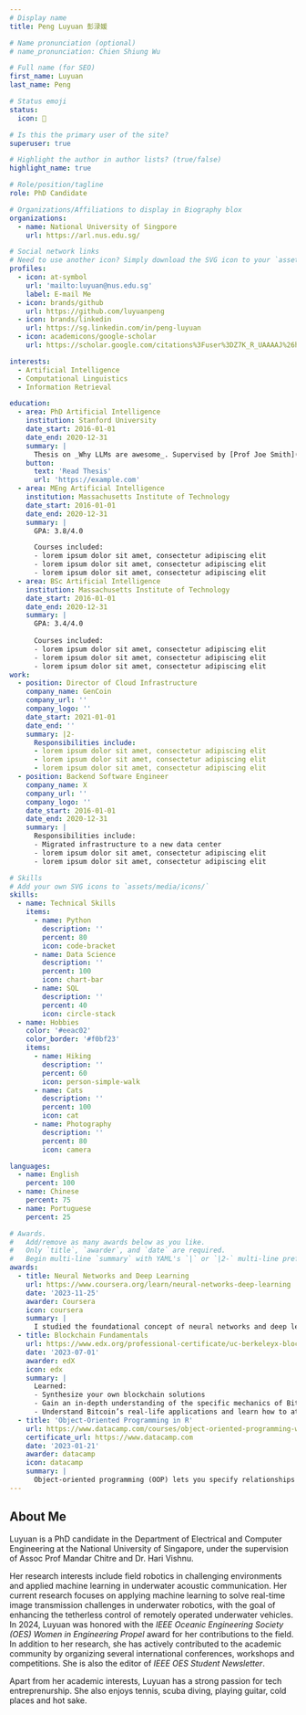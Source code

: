 ```yaml
---
# Display name
title: Peng Luyuan 彭渌媛

# Name pronunciation (optional)
# name_pronunciation: Chien Shiung Wu

# Full name (for SEO)
first_name: Luyuan
last_name: Peng

# Status emoji
status:
  icon: 🎾

# Is this the primary user of the site?
superuser: true

# Highlight the author in author lists? (true/false)
highlight_name: true

# Role/position/tagline
role: PhD Candidate

# Organizations/Affiliations to display in Biography blox
organizations:
  - name: National University of Singpore
    url: https://arl.nus.edu.sg/

# Social network links
# Need to use another icon? Simply download the SVG icon to your `assets/media/icons/` folder.
profiles:
  - icon: at-symbol
    url: 'mailto:luyuan@nus.edu.sg'
    label: E-mail Me
  - icon: brands/github
    url: https://github.com/luyuanpeng
  - icon: brands/linkedin
    url: https://sg.linkedin.com/in/peng-luyuan
  - icon: academicons/google-scholar
    url: https://scholar.google.com/citations%3Fuser%3DZ7K_R_UAAAAJ%26hl%3Den&ved=2ahUKEwjA2Mbr6q2JAxWpzTgGHUB8BtQQFnoECAsQAQ&usg=AOvVaw1MPLjYgKaCn5X7jT2GY8KV

interests:
  - Artificial Intelligence
  - Computational Linguistics
  - Information Retrieval

education:
  - area: PhD Artificial Intelligence
    institution: Stanford University
    date_start: 2016-01-01
    date_end: 2020-12-31
    summary: |
      Thesis on _Why LLMs are awesome_. Supervised by [Prof Joe Smith](https://example.com). Presented papers at 5 IEEE conferences with the contributions being published in 2 Springer journals.
    button:
      text: 'Read Thesis'
      url: 'https://example.com'
  - area: MEng Artificial Intelligence
    institution: Massachusetts Institute of Technology
    date_start: 2016-01-01
    date_end: 2020-12-31
    summary: |
      GPA: 3.8/4.0

      Courses included:
      - lorem ipsum dolor sit amet, consectetur adipiscing elit
      - lorem ipsum dolor sit amet, consectetur adipiscing elit
      - lorem ipsum dolor sit amet, consectetur adipiscing elit
  - area: BSc Artificial Intelligence
    institution: Massachusetts Institute of Technology
    date_start: 2016-01-01
    date_end: 2020-12-31
    summary: |
      GPA: 3.4/4.0
      
      Courses included:
      - lorem ipsum dolor sit amet, consectetur adipiscing elit
      - lorem ipsum dolor sit amet, consectetur adipiscing elit
      - lorem ipsum dolor sit amet, consectetur adipiscing elit
work:
  - position: Director of Cloud Infrastructure
    company_name: GenCoin
    company_url: ''
    company_logo: ''
    date_start: 2021-01-01
    date_end: ''
    summary: |2-
      Responsibilities include:
      - lorem ipsum dolor sit amet, consectetur adipiscing elit
      - lorem ipsum dolor sit amet, consectetur adipiscing elit
      - lorem ipsum dolor sit amet, consectetur adipiscing elit
  - position: Backend Software Engineer
    company_name: X
    company_url: ''
    company_logo: ''
    date_start: 2016-01-01
    date_end: 2020-12-31
    summary: |
      Responsibilities include:
      - Migrated infrastructure to a new data center
      - lorem ipsum dolor sit amet, consectetur adipiscing elit
      - lorem ipsum dolor sit amet, consectetur adipiscing elit

# Skills
# Add your own SVG icons to `assets/media/icons/`
skills:
  - name: Technical Skills
    items:
      - name: Python
        description: ''
        percent: 80
        icon: code-bracket
      - name: Data Science
        description: ''
        percent: 100
        icon: chart-bar
      - name: SQL
        description: ''
        percent: 40
        icon: circle-stack
  - name: Hobbies
    color: '#eeac02'
    color_border: '#f0bf23'
    items:
      - name: Hiking
        description: ''
        percent: 60
        icon: person-simple-walk
      - name: Cats
        description: ''
        percent: 100
        icon: cat
      - name: Photography
        description: ''
        percent: 80
        icon: camera

languages:
  - name: English
    percent: 100
  - name: Chinese
    percent: 75
  - name: Portuguese
    percent: 25

# Awards.
#   Add/remove as many awards below as you like.
#   Only `title`, `awarder`, and `date` are required.
#   Begin multi-line `summary` with YAML's `|` or `|2-` multi-line prefix and indent 2 spaces below.
awards:
  - title: Neural Networks and Deep Learning
    url: https://www.coursera.org/learn/neural-networks-deep-learning
    date: '2023-11-25'
    awarder: Coursera
    icon: coursera
    summary: |
      I studied the foundational concept of neural networks and deep learning. By the end, I was familiar with the significant technological trends driving the rise of deep learning; build, train, and apply fully connected deep neural networks; implement efficient (vectorized) neural networks; identify key parameters in a neural network’s architecture; and apply deep learning to your own applications.
  - title: Blockchain Fundamentals
    url: https://www.edx.org/professional-certificate/uc-berkeleyx-blockchain-fundamentals
    date: '2023-07-01'
    awarder: edX
    icon: edx
    summary: |
      Learned:
      - Synthesize your own blockchain solutions
      - Gain an in-depth understanding of the specific mechanics of Bitcoin
      - Understand Bitcoin’s real-life applications and learn how to attack and destroy Bitcoin, Ethereum, smart contracts and Dapps, and alternatives to Bitcoin’s Proof-of-Work consensus algorithm
  - title: 'Object-Oriented Programming in R'
    url: https://www.datacamp.com/courses/object-oriented-programming-with-s3-and-r6-in-r
    certificate_url: https://www.datacamp.com
    date: '2023-01-21'
    awarder: datacamp
    icon: datacamp
    summary: |
      Object-oriented programming (OOP) lets you specify relationships between functions and the objects that they can act on, helping you manage complexity in your code. This is an intermediate level course, providing an introduction to OOP, using the S3 and R6 systems. S3 is a great day-to-day R programming tool that simplifies some of the functions that you write. R6 is especially useful for industry-specific analyses, working with web APIs, and building GUIs.
---
```


## About Me


Luyuan is a PhD candidate in the Department of Electrical and Computer Engineering at the National University of Singapore, under the supervision of Assoc Prof Mandar Chitre and Dr. Hari Vishnu. 

Her research interests include field robotics in challenging environments and applied machine learning in underwater acoustic communication. Her current research focuses on applying machine learning to solve real-time image transmission challenges in underwater robotics, with the goal of enhancing the tetherless control of remotely operated underwater vehicles. In 2024, Luyuan was honored with the _IEEE Oceanic Engineering Society (OES) Women in Engineering Propel_ award for her contributions to the field. In addition to her research, she has actively contributed to the academic community by organizing several international conferences, workshops and competitions. She is also the editor of _IEEE OES Student Newsletter_. 

Apart from her academic interests, Luyuan has a strong passion for tech entreprenurship. She also enjoys tennis, scuba diving, playing guitar, cold places and hot sake.
<!-- ---
# Display name
title: Peng Luyuan 彭渌媛


# Full name (for SEO)
first_name: Luyuan
last_name: Peng


# Status emoji
status:
  icon: ☕️🎾🧑‍💻️

# Is this the primary user of the site?
superuser: true

# Highlight the author in author lists? (true/false)
highlight_name: true

# Role/position/tagline
role: PhD Candidate

# Organizations/Affiliations to display in Biography blox
organizations:
  - name: National University of Singpore
    url: https://arl.nus.edu.sg/

# Social network links
# Need to use another icon? Simply download the SVG icon to your `assets/media/icons/` folder.
profiles:
  - icon: at-symbol
    url: 'mailto:luyuan@nus.edu.sg'
    label: E-mail Me
  - icon: brands/github
    url: https://github.com/luyuanpeng
  - icon: brands/linkedin
    url: https://sg.linkedin.com/in/peng-luyuan
  - icon: academicons/google-scholar
    url: https://scholar.google.com/citations%3Fuser%3DZ7K_R_UAAAAJ%26hl%3Den&ved=2ahUKEwjA2Mbr6q2JAxWpzTgGHUB8BtQQFnoECAsQAQ&usg=AOvVaw1MPLjYgKaCn5X7jT2GY8KV
  # - icon: academicons/orcid
  #   url: https://orcid.org/

interests:
  - Field Robotics
  - Marine Robotics
  - Computer Vision
  - Applied Machine Learning

education:
  - area: PhD in Electrical and Computer Engineering
    institution: National University of Singapore
    date_start: 2020-08
    date_end: 2025-07 
    summary: |
      Thesis on _Tetherless Control of Remotely Operated Vehicles_. Supervised by [Assoc. Prof Mandar Chitre](http://www.chitre.net/) and [Dr. Hari Vishnu](http://https://arl.nus.edu.sg/people/hari-vishnu/). Presented papers at 2 IEEE conferences.

      GPA: 4.3

      Courses included:
      - Linear systems 
      - Pattern recognition
      - Visual computing
      - Deep learning (advanced)
      - Advanced topics on vision and machine learning
      - Information theory and its application
      
  - area: BEng Aerospace Engineering with Second Major in Business
    institution: Nanyang Technological University, Singapore
    date_start: 2016-08
    date_end: 2020-07
    summary: |
      GPA: 4.0
      
work:
  - position: Director of Cloud Infrastructure
    company_name: GenCoin
    company_url: ''
    company_logo: ''
    date_start: 2021-01-01
    date_end: ''
    summary: |2-
      Responsibilities include:
      - lorem ipsum dolor sit amet, consectetur adipiscing elit
      - lorem ipsum dolor sit amet, consectetur adipiscing elit
      - lorem ipsum dolor sit amet, consectetur adipiscing elit
  - position: Backend Software Engineer
    company_name: X
    company_url: ''
    company_logo: ''
    date_start: 2016-01-01
    date_end: 2020-12-31
    summary: |
      Responsibilities include:
      - Migrated infrastructure to a new data center
      - lorem ipsum dolor sit amet, consectetur adipiscing elit
      - lorem ipsum dolor sit amet, consectetur adipiscing elit

# Skills
# Add your own SVG icons to `assets/media/icons/`
skills:
  - name: Technical Skills
    items:
      - name: Python
        description: ''
        percent: 100
        icon: code-bracket
      - name: MATLAB
        description: ''
        percent: 80
        icon: chart-bar
      - name: Julia
        description: ''
        percent: 70
        icon: circle-stack

  - name: Hobbies
    color: '#eeac02'
    color_border: '#f0bf23'
    items:
      - name: Hiking
        description: ''
        percent: 60
        icon: person-simple-walk
      - name: Cats
        description: ''
        percent: 100
        icon: cat
      - name: Photography
        description: ''
        percent: 80
        icon: camera

languages:
  - name: English
    percent: 100
  - name: Chinese
    percent: 100

# Awards.
#   Add/remove as many awards below as you like.
#   Only `title`, `awarder`, and `date` are required.
#   Begin multi-line `summary` with YAML's `|` or `|2-` multi-line prefix and indent 2 spaces below.
awards:
  - title: Neural Networks and Deep Learning
    url: https://www.coursera.org/learn/neural-networks-deep-learning
    date: '2023-11-25'
    awarder: Coursera
    icon: coursera
    summary: |
      I studied the foundational concept of neural networks and deep learning. By the end, I was familiar with the significant technological trends driving the rise of deep learning; build, train, and apply fully connected deep neural networks; implement efficient (vectorized) neural networks; identify key parameters in a neural network’s architecture; and apply deep learning to your own applications.
  - title: Blockchain Fundamentals
    url: https://www.edx.org/professional-certificate/uc-berkeleyx-blockchain-fundamentals
    date: '2023-07-01'
    awarder: edX
    icon: edx
    summary: |
      Learned:
      - Synthesize your own blockchain solutions
      - Gain an in-depth understanding of the specific mechanics of Bitcoin
      - Understand Bitcoin’s real-life applications and learn how to attack and destroy Bitcoin, Ethereum, smart contracts and Dapps, and alternatives to Bitcoin’s Proof-of-Work consensus algorithm
  - title: 'Object-Oriented Programming in R'
    url: https://www.datacamp.com/courses/object-oriented-programming-with-s3-and-r6-in-r
    certificate_url: https://www.datacamp.com
    date: '2023-01-21'
    awarder: datacamp
    icon: datacamp
    summary: |
      Object-oriented programming (OOP) lets you specify relationships between functions and the objects that they can act on, helping you manage complexity in your code. This is an intermediate level course, providing an introduction to OOP, using the S3 and R6 systems. S3 is a great day-to-day R programming tool that simplifies some of the functions that you write. R6 is especially useful for industry-specific analyses, working with web APIs, and building GUIs.
---

## About Me

Luyuan is a PhD candidate in the Department of Electrical and Computer Engineering at the National University of Singapore, under the supervision of Assoc Prof Mandar Chitre and Dr. Hari Vishnu. 

Her research interests include field robotics in challenging environments and applied machine learning in underwater acoustic communication. Her current research focuses on applying machine learning to solve real-time image transmission challenges in underwater robotics, with the goal of enhancing the tetherless control of remotely operated underwater vehicles. In 2024, Luyuan was honored with the _IEEE Oceanic Engineering Society (OES) Women in Engineering Propel_ award for her contributions to the field. In addition to her research, she has actively contributed to the academic community by organizing several international conferences, workshops and competitions. She is also the editor of _IEEE OES Student Newsletter_. 

Apart from her academic interests, Luyuan has a strong passion for tech entreprenurship. She also enjoys tennis, scuba diving, playing guitar, cold places and hot sake. -->
